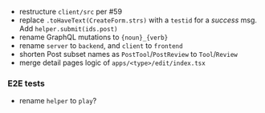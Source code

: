 - restructure `client/src` per #59
- replace `.toHaveText(CreateForm.strs)` with a `testid` for a *success* msg. Add `helper.submit(ids.post)`
- rename GraphQL mutations to `{noun}_{verb}`
- rename `server` to `backend`, and `client` to `frontend`
- shorten Post subset names as `PostTool`/`PostReview` to `Tool`/`Review`
- merge detail pages logic of `apps/<type>/edit/index.tsx`

### E2E tests

- rename `helper` to `play`?
